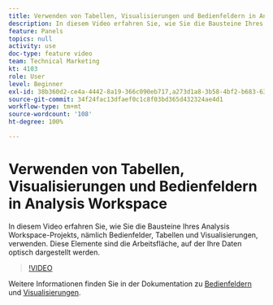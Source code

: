 ```yaml
---
title: Verwenden von Tabellen, Visualisierungen und Bedienfeldern in Analysis Workspace
description: In diesem Video erfahren Sie, wie Sie die Bausteine Ihres Analysis Workspace-Projekts, nämlich Bedienfelder, Tabellen und Visualisierungen, verwenden. Diese Elemente sind die Arbeitsfläche, auf der Ihre Daten optisch dargestellt werden.
feature: Panels
topics: null
activity: use
doc-type: feature video
team: Technical Marketing
kt: 4103
role: User
level: Beginner
exl-id: 38b360d2-ce4a-4442-8a19-366c090eb717,a273d1a8-3b58-4bf2-b683-638d26a1cc4e
source-git-commit: 34f24fac13dfaef0c1c8f03bd365d432324ae4d1
workflow-type: tm+mt
source-wordcount: '108'
ht-degree: 100%

---
```


# Verwenden von Tabellen, Visualisierungen und Bedienfeldern in Analysis Workspace

In diesem Video erfahren Sie, wie Sie die Bausteine Ihres Analysis Workspace-Projekts, nämlich Bedienfelder, Tabellen und Visualisierungen, verwenden. Diese Elemente sind die Arbeitsfläche, auf der Ihre Daten optisch dargestellt werden.

>[!VIDEO](https://video.tv.adobe.com/v/30369/?quality=12)

Weitere Informationen finden Sie in der Dokumentation zu [Bedienfeldern](https://experienceleague.adobe.com/docs/analytics/analyze/analysis-workspace/panels/panels.html?lang=de) und [Visualisierungen](https://experienceleague.adobe.com/docs/analytics/analyze/analysis-workspace/visualizations/freeform-analysis-visualizations.html?lang=de).
